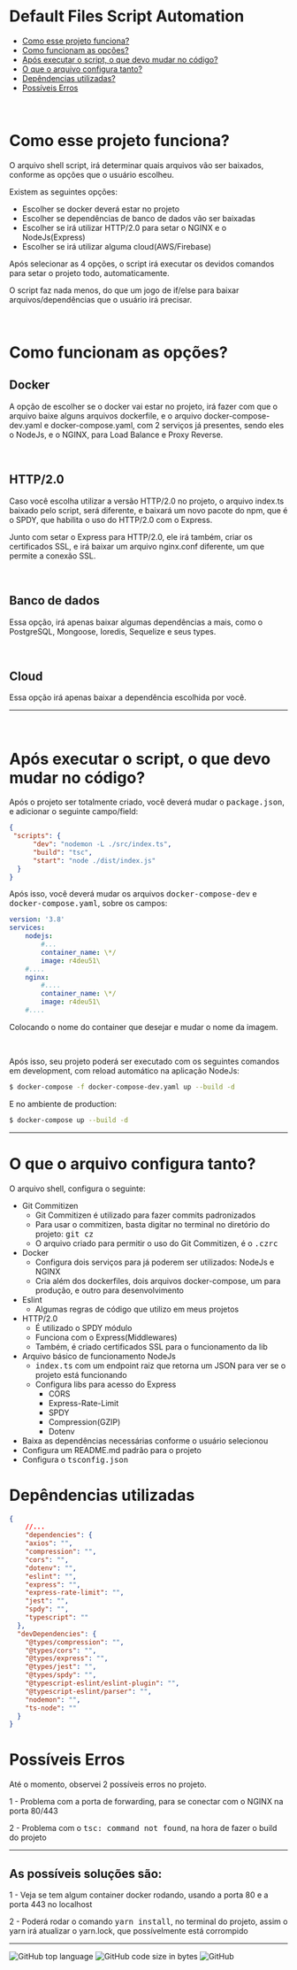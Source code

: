 # Default Files Script Automation

- [Como esse projeto funciona?](#como-esse-projeto-funciona)
- [Como funcionam as opções?](#como-funcionam-as-opções)
- [Após executar o script, o que devo mudar no código?](#após-executar-o-script-o-que-devo-mudar-no-código)
- [O que o arquivo configura tanto?](#o-que-o-arquivo-configura-tanto)
- [Depêndencias utilizadas?](#depêndencias-utilizadas)
- [Possíveis Erros](#possíveis-erros)

<!--

Esse projeto, será onde ficara hospedado meus arquivos de configuração de projetos no NodeJs
Esse projeto será usado pelo projeto: [Script Confi Project](https://github.com/ramonpaolo/script-confi-project), para uso próprio.

-->


<br>

# Como esse projeto funciona?
O arquivo shell script, irá determinar quais arquivos vão ser baixados, conforme as opções que o usuário escolheu.

Existem as seguintes opções:
- Escolher se docker deverá estar no projeto
- Escolher se dependências de banco de dados vão ser baixadas
- Escolher se irá utilizar HTTP/2.0 para setar o NGINX e o NodeJs(Express)
- Escolher se irá utilizar alguma cloud(AWS/Firebase)

Após selecionar as 4 opções, o script irá executar os devidos comandos para setar o projeto todo, automaticamente.

O script faz nada menos, do que um jogo de if/else para baixar arquivos/dependências que o usuário irá precisar.

<br>

# Como funcionam as opções?
## Docker
A opção de escolher se o docker vai estar no projeto, irá fazer com que o arquivo baixe alguns arquivos dockerfile, e o arquivo docker-compose-dev.yaml e docker-compose.yaml, com 2 serviços já presentes, sendo eles o NodeJs, e o NGINX, para Load Balance e Proxy Reverse.

<br>

## HTTP/2.0
Caso você escolha utilizar a versão HTTP/2.0 no projeto, o arquivo index.ts baixado pelo script, será diferente, e baixará um novo pacote do npm, que é o SPDY, que habilita o uso do HTTP/2.0 com o Express.

Junto com setar o Express para HTTP/2.0, ele irá também, criar os certificados SSL, e irá baixar um arquivo nginx.conf diferente, um que permite a conexão SSL.

<br>

## Banco de dados
Essa opção, irá apenas baixar algumas dependências a mais, como o PostgreSQL, Mongoose, Ioredis, Sequelize e seus types.

<br>

## Cloud
Essa opção irá apenas baixar a dependência escolhida por você.

---

<br>

# Após executar o script, o que devo mudar no código?
Após o projeto ser totalmente criado, você deverá mudar o <kbd>package.json</kbd>, e adicionar o seguinte campo/field:
```json
{
 "scripts": {
      "dev": "nodemon -L ./src/index.ts",
      "build": "tsc",
      "start": "node ./dist/index.js"
  }
}
```

Após isso, você deverá mudar os arquivos <kbd>docker-compose-dev</kbd> e <kbd>docker-compose.yaml</kbd>, sobre os campos:
```yaml
version: '3.8'
services:
    nodejs:
        #...
        container_name: \*/
        image: r4deu51\
    #....
    nginx:
        #....
        container_name: \*/
        image: r4deu51\
    #....
```
Colocando o nome do container que desejar e mudar o nome da imagem.

<br>

Após isso, seu projeto poderá ser executado com os seguintes comandos em development, com reload automático na aplicação NodeJs:
```bash
$ docker-compose -f docker-compose-dev.yaml up --build -d
```

E no ambiente de production:
```bash
$ docker-compose up --build -d
```

---

# O que o arquivo configura tanto?
O arquivo shell, configura o seguinte:
- Git Commitizen
    - Git Commitizen é utilizado para fazer commits padronizados
    - Para usar o commitizen, basta digitar no terminal no diretório do projeto: <kbd>git cz</kbd>
    - O arquivo criado para permitir o uso do Git Commitizen, é o <kbd>.czrc</kbd>
- Docker
    - Configura dois serviços para já poderem ser utilizados: NodeJs e NGINX
    - Cria além dos dockerfiles, dois arquivos docker-compose, um para produção, e outro para desenvolvimento
- Eslint
    - Algumas regras de código que utilizo em meus projetos
- HTTP/2.0
    - É utilizado o SPDY módulo
    - Funciona com o Express(Middlewares)
    - Também, é criado certificados SSL para o funcionamento da lib
- Arquivo básico de funcionamento NodeJs
    - <kbd>index.ts</kbd> com um endpoint raiz que retorna um JSON para ver se o projeto está funcionando
    - Configura libs para acesso do Express
        - CORS
        - Express-Rate-Limit
        - SPDY
        - Compression(GZIP)
        - Dotenv
- Baixa as dependências necessárias conforme o usuário selecionou
- Configura um README.md padrão para o projeto
- Configura o <kbd>tsconfig.json</kbd>

# Depêndencias utilizadas
```json
{
    //...
    "dependencies": {
    "axios": "",
    "compression": "",
    "cors": "",
    "dotenv": "",
    "eslint": "",
    "express": "",
    "express-rate-limit": "",
    "jest": "",
    "spdy": "",
    "typescript": ""
  },
  "devDependencies": {
    "@types/compression": "",
    "@types/cors": "",
    "@types/express": "",
    "@types/jest": "",
    "@types/spdy": "",
    "@typescript-eslint/eslint-plugin": "",
    "@typescript-eslint/parser": "",
    "nodemon": "",
    "ts-node": ""
  }
}
```

# Possíveis Erros
Até o momento, observei 2 possíveis erros no projeto.

1 - Problema com a porta de forwarding, para se conectar com o NGINX na porta 80/443

2 - Problema com o <kbd>tsc: command not found</kbd>, na hora de fazer o build do projeto

---

## As possíveis soluções são:

1 - Veja se tem algum container docker rodando, usando a porta 80 e a porta 443 no localhost

2 - Poderá rodar o comando <kbd>yarn install</kbd>, no terminal do projeto, assim o yarn irá atualizar o yarn.lock, que possívelmente está corrompido

---

![GitHub top language](https://img.shields.io/github/languages/top/ramonpaolo/default-files-script-automation)
![GitHub code size in bytes](https://img.shields.io/github/languages/code-size/ramonpaolo/default-files-script-automation)
![GitHub](https://img.shields.io/github/license/ramonpaolo/default-files-script-automation)